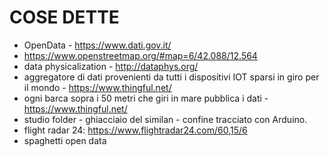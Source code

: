 # COSE DETTE

* OpenData - https://www.dati.gov.it/
* https://www.openstreetmap.org/#map=6/42.088/12.564
* data physicalization - http://dataphys.org/
* aggregatore di dati provenienti da tutti i dispositivi IOT sparsi in giro per il mondo - https://www.thingful.net/
* ogni barca sopra i 50 metri che giri in mare pubblica i dati - https://www.thingful.net/
* studio folder  - ghiacciaio del similan - confine tracciato con Arduino.
* flight radar 24: https://www.flightradar24.com/60,15/6
* spaghetti open data